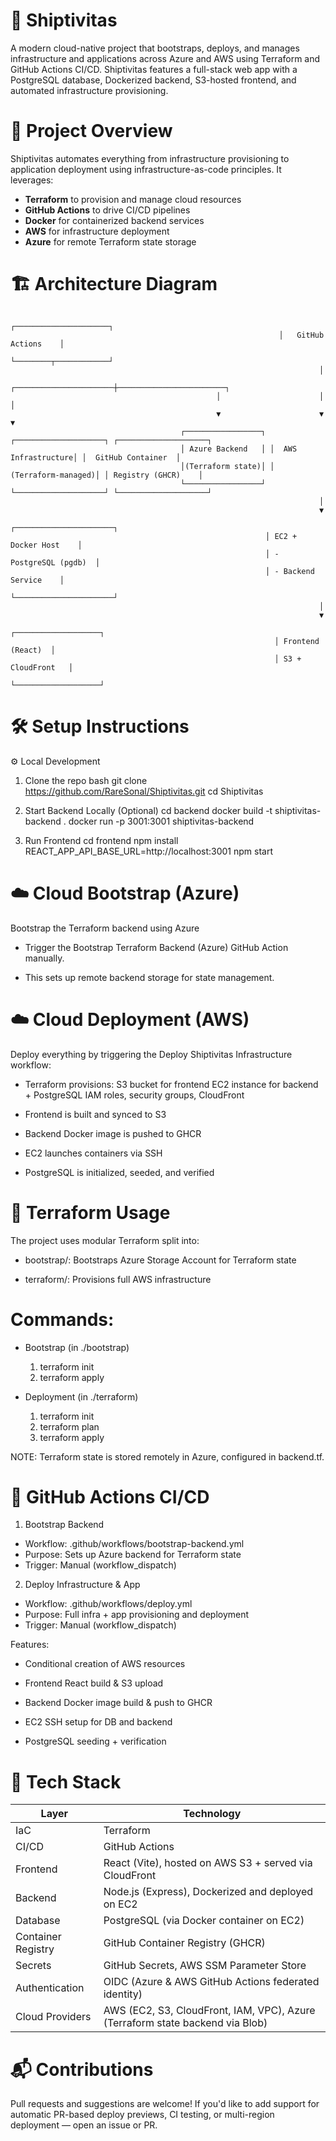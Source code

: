 # 🚀 Shiptivitas

A modern cloud-native project that bootstraps, deploys, and manages infrastructure and applications across Azure and AWS using Terraform and GitHub Actions CI/CD. 
Shiptivitas features a full-stack web app with a PostgreSQL database, Dockerized backend, S3-hosted frontend, and automated infrastructure provisioning.

# 📌 Project Overview

Shiptivitas automates everything from infrastructure provisioning to application deployment using infrastructure-as-code principles. It leverages:

- **Terraform** to provision and manage cloud resources
- **GitHub Actions** to drive CI/CD pipelines
- **Docker** for containerized backend services
- **AWS** for infrastructure deployment
- **Azure** for remote Terraform state storage

# 🏗️ Architecture Diagram

                                                                ┌─────────────────────┐
                                                                │   GitHub Actions    │
                                                                └────────┬────────────┘
                                                                         │
                                                  ┌──────────────────────┼────────────────────────┐
                                                  │                      │                        │
                                                  ▼                      ▼                        ▼
                                          ┌─────────────────┐ ┌────────────────────┐ ┌────────────────────┐
                                          │ Azure Backend   │ │  AWS Infrastructure│ │  GitHub Container  │
                                          │(Terraform state)│ │ (Terraform-managed)│ │ Registry (GHCR)    │
                                          └─────────────────┘ └────────────────────┘ └────────────────────┘
                                                                         │
                                                                         ▼
                                                             ┌──────────────────────┐
                                                             │ EC2 + Docker Host    │
                                                             │ - PostgreSQL (pgdb)  │
                                                             │ - Backend Service    │   
                                                             └──────────────────────┘
                                                                         │
                                                                         ▼
                                                               ┌───────────────────┐
                                                               │ Frontend (React)  │
                                                               │ S3 + CloudFront   │
                                                               └───────────────────┘



# 🛠️ Setup Instructions

⚙️ Local Development

1. Clone the repo
   bash
   git clone https://github.com/RareSonal/Shiptivitas.git
   cd Shiptivitas

2. Start Backend Locally (Optional)
   cd backend
   docker build -t shiptivitas-backend .
   docker run -p 3001:3001 shiptivitas-backend

3. Run Frontend
   cd frontend
   npm install
   REACT_APP_API_BASE_URL=http://localhost:3001 npm start

# ☁️ Cloud Bootstrap (Azure)
Bootstrap the Terraform backend using Azure

   - Trigger the Bootstrap Terraform Backend (Azure) GitHub Action manually.
     
   - This sets up remote backend storage for state management.

# ☁️ Cloud Deployment (AWS)
Deploy everything by triggering the Deploy Shiptivitas Infrastructure workflow:

   - Terraform provisions:
     S3 bucket for frontend
     EC2 instance for backend + PostgreSQL
     IAM roles, security groups, CloudFront

   - Frontend is built and synced to S3

   - Backend Docker image is pushed to GHCR

   - EC2 launches containers via SSH

   - PostgreSQL is initialized, seeded, and verified

# 🧱 Terraform Usage
The project uses modular Terraform split into:

  - bootstrap/: Bootstraps Azure Storage Account for Terraform state

  - terraform/: Provisions full AWS infrastructure

# Commands:

- Bootstrap (in ./bootstrap)

  1. terraform init
  2. terraform apply

- Deployment (in ./terraform)

  1. terraform init
  2. terraform plan
  3. terraform apply

NOTE: Terraform state is stored remotely in Azure, configured in backend.tf.

# 🤖 GitHub Actions CI/CD
1. Bootstrap Backend
  - Workflow: .github/workflows/bootstrap-backend.yml
  - Purpose: Sets up Azure backend for Terraform state
  - Trigger: Manual (workflow_dispatch)

2. Deploy Infrastructure & App
  - Workflow: .github/workflows/deploy.yml
  - Purpose: Full infra + app provisioning and deployment
  - Trigger: Manual (workflow_dispatch)

Features:

- Conditional creation of AWS resources

- Frontend React build & S3 upload

- Backend Docker image build & push to GHCR

- EC2 SSH setup for DB and backend

- PostgreSQL seeding + verification

# 🧰 Tech Stack
| Layer          |   Technology                                                                   |
|----------------|--------------------------------------------------------------------------------|
| IaC            | Terraform                                                                      |
| CI/CD          | GitHub Actions                                                                 |
| Frontend       | React (Vite), hosted on AWS S3 + served via CloudFront                         |
| Backend        | Node.js (Express), Dockerized and deployed on EC2                              |
| Database       | PostgreSQL (via Docker container on EC2)                                       |
| Container Registry | GitHub Container Registry (GHCR)                                           |
| Secrets        | GitHub Secrets, AWS SSM Parameter Store                                        |
| Authentication | OIDC (Azure & AWS GitHub Actions federated identity)                           |
| Cloud Providers| AWS (EC2, S3, CloudFront, IAM, VPC), Azure (Terraform state backend via Blob)  |

# 📬 Contributions
Pull requests and suggestions are welcome! If you'd like to add support for automatic PR-based deploy previews, CI testing, or multi-region deployment — open an issue or PR.





